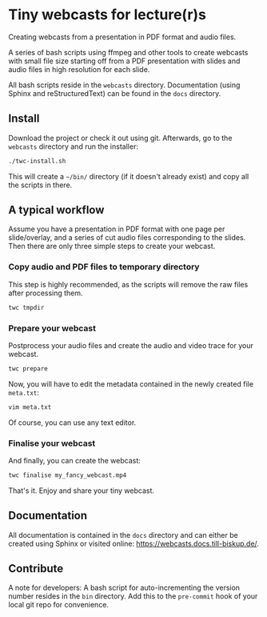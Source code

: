 # Tiny webcasts for lecture(r)s

Creating webcasts from a presentation in PDF format and audio files.

A series of bash scripts using ffmpeg and other tools to create webcasts with small file size starting off from a PDF presentation with slides and audio files in high resolution for each slide.

All bash scripts reside in the `webcasts` directory. Documentation (using Sphinx and reStructuredText) can be found in the `docs` directory.


## Install

Download the project or check it out using git. Afterwards, go to the `webcasts` directory and run the installer:

```bash
./twc-install.sh
```

This will create a `~/bin/` directory (if it doesn't already exist) and copy all the scripts in there.


## A typical workflow

Assume you have a presentation in PDF format with one page per slide/overlay, and a series of cut audio files corresponding to the slides. Then there are only three simple steps to create your webcast.


### Copy audio and PDF files to temporary directory

This step is highly recommended, as the scripts will remove the raw files after processing them.

```bash
twc tmpdir
```


### Prepare your webcast

Postprocess your audio files and create the audio and video trace for your webcast.

```bash
twc prepare
```

Now, you will have to edit the metadata contained in the newly created file `meta.txt`:

```bash
vim meta.txt
```

Of course, you can use any text editor.


### Finalise your webcast

And finally, you can create the webcast:

```bash
twc finalise my_fancy_webcast.mp4
```

That's it. Enjoy and share your tiny webcast.


## Documentation

All documentation is contained in the `docs` directory and can either be created using Sphinx or visited online: https://webcasts.docs.till-biskup.de/.


## Contribute

A note for developers: A bash script for auto-incrementing the version number resides in the `bin` directory. Add this to the `pre-commit` hook of your local git repo for convenience.
